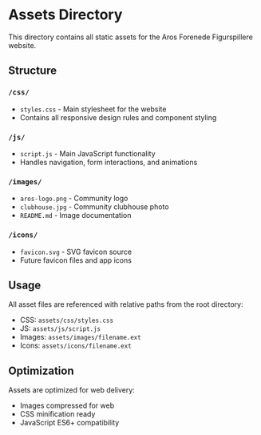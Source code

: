 # Assets Directory

This directory contains all static assets for the Aros Forenede Figurspillere website.

## Structure

### `/css/`
- `styles.css` - Main stylesheet for the website
- Contains all responsive design rules and component styling

### `/js/`
- `script.js` - Main JavaScript functionality
- Handles navigation, form interactions, and animations

### `/images/`
- `aros-logo.png` - Community logo
- `clubhouse.jpg` - Community clubhouse photo
- `README.md` - Image documentation

### `/icons/`
- `favicon.svg` - SVG favicon source
- Future favicon files and app icons

## Usage

All asset files are referenced with relative paths from the root directory:
- CSS: `assets/css/styles.css`
- JS: `assets/js/script.js`
- Images: `assets/images/filename.ext`
- Icons: `assets/icons/filename.ext`

## Optimization

Assets are optimized for web delivery:
- Images compressed for web
- CSS minification ready
- JavaScript ES6+ compatibility
